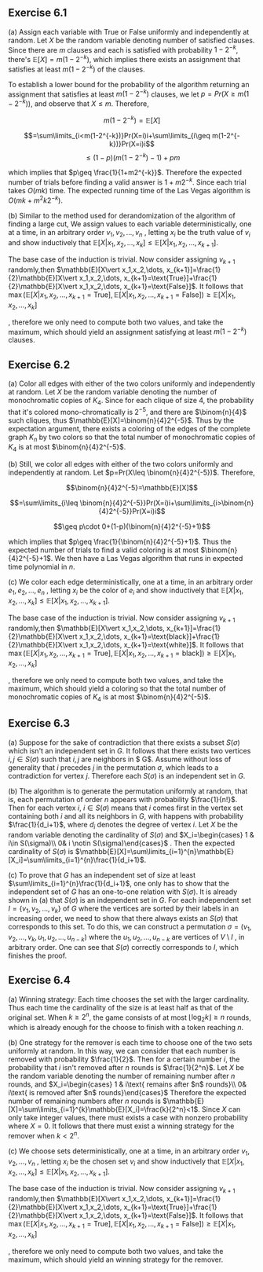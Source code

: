 ## Exercise 6.1

(a) Assign each variable with True or False uniformly and independently at random. Let $X$ be the random variable denoting number of satisfied clauses. Since there are $m$ clauses and each is satisfied with probability $1-2^{-k}$, there's $\mathbb{E}[X]=m(1-2^{-k})$, which implies there exists an assignment that satisfies at least $m(1-2^{-k})$ of the clauses.

To establish a lower bound for the probability of the algorithm returning an assignment that satisfies at least $m(1-2^{-k})$ clauses, we let $p=Pr\big(X\geq m(1-2^{-k})\big)$, and observe that $X\leq m$. Therefore,

$$ m(1-2^{-k})=\mathbb{E}[X]$$

$$=\sum\limits_{i<m(1-2^{-k})}Pr(X=i)i+\sum\limits_{i\geq m(1-2^{-k})}Pr(X=i)i$$
$$\leq (1-p)(m(1-2^{-k})-1)+pm$$

which implies that $p\geq \frac{1}{1+m2^{-k}}$. Therefore the expected number of trials before finding a valid answer is $1+m2^{-k}$. Since each trial takes $O(mk)$ time. The expected running time of the Las Vegas algorithm is $O(mk+m^{2}k2^{-k})$.



(b) Similar to the method used for derandomization of the algorithm of finding a large cut, We assign values to each variable deterministically, one at a time, in an arbitrary order $v_1,v_2,\dots,v_n$ , letting $x_i$ be the truth value of $v_i$ and show inductively that $\mathbb{E}[X\vert x_1,x_2,\dots, x_k]\leq \mathbb{E}[X\vert x_1,x_2,\dots, x_{k+1}]$.

The base case of the induction is trivial. Now consider assigning $v_{k+1}$ randomly,then $\mathbb{E}[X\vert x_1,x_2,\dots, x_{k+1}]=\frac{1}{2}\mathbb{E}[X\vert x_1,x_2,\dots, x_{k+1}=\text{True}]+\frac{1}{2}\mathbb{E}[X\vert x_1,x_2,\dots, x_{k+1}=\text{False}]$. It follows that $\max(\mathbb{E}[X\vert x_1,x_2,\dots, x_{k+1}=\text{True}],\mathbb{E}[X\vert x_1,x_2,\dots, x_{k+1}=\text{False}])\geq \mathbb{E}[X\vert x_1,x_2,\dots, x_{k}]$

, therefore we only need to compute both two values, and take the maximum, which should yield an assignment satisfying at least $m(1-2^{-k})$ clauses.

## Exercise 6.2

(a) Color all edges with either of the two colors uniformly and independently at random. Let $X$ be the random variable denoting the number of monochromatic copies of $K_4$. Since for each clique of size $4$, the probability that it's colored mono-chromatically is $2^{-5}$, and there are $\binom{n}{4}$ such cliques, thus $\mathbb{E}[X]=\binom{n}{4}2^{-5}$. Thus by the expectation argument, there exists a coloring of the edges of the complete graph $K_n$ by two colors so that the total number of monochromatic copies of $K_4$ is at most $\binom{n}{4}2^{-5}$.



(b)  Still, we color all edges with either of the two colors uniformly and independently at random. Let $p=Pr(X\leq \binom{n}{4}2^{-5})$. Therefore,

$$\binom{n}{4}2^{-5}=\mathbb{E}[X]$$

$$=\sum\limits_{i\leq \binom{n}{4}2^{-5}}Pr(X=i)i+\sum\limits_{i>\binom{n}{4}2^{-5}}Pr(X=i)i$$

$$\geq p\cdot 0+(1-p)(\binom{n}{4}2^{-5}+1)$$

which implies that $p\geq \frac{1}{\binom{n}{4}2^{-5}+1}$. Thus the expected number of trials to find a valid coloring is at most $\binom{n}{4}2^{-5}+1$. We then have a Las Vegas algorithm that runs in expected time polynomial in $n$.



(c) We color each edge deterministically, one at a time, in an arbitrary order $e_1,e_2,\dots,e_n$ , letting $x_i$ be the color of $e_i$ and show inductively that $\mathbb{E}[X\vert x_1,x_2,\dots, x_k]\leq \mathbb{E}[X\vert x_1,x_2,\dots, x_{k+1}]$.

The base case of the induction is trivial. Now consider assigning $v_{k+1}$ randomly,then $\mathbb{E}[X\vert x_1,x_2,\dots, x_{k+1}]=\frac{1}{2}\mathbb{E}[X\vert x_1,x_2,\dots, x_{k+1}=\text{black}]+\frac{1}{2}\mathbb{E}[X\vert x_1,x_2,\dots, x_{k+1}=\text{white}]$. It follows that $\max(\mathbb{E}[X\vert x_1,x_2,\dots, x_{k+1}=\text{True}],\mathbb{E}[X\vert x_1,x_2,\dots, x_{k+1}=\text{black}])\geq \mathbb{E}[X\vert x_1,x_2,\dots, x_{k}]$

, therefore we only need to compute both two values, and take the maximum, which should yield a coloring so that the total number of monochromatic copies of $K_4$ is at most $\binom{n}{4}2^{-5}$.

## Exercise 6.3

(a) Suppose for the sake of contradiction that there exists a subset $S(\sigma)$ which isn't an independent set in $G$. It follows that there exists two vertices $i,j\in S(\sigma)$ such that $i,j$ are neighbors in $ G$. Assume without loss of generality that $i$ precedes $j$ in the permutation $\sigma$, which leads to a contradiction for vertex $j$. Therefore each $S(\sigma)$ is an independent set in $G$.



(b) The algorithm is to generate the permutation uniformly at random, that is, each permutation of order $n$ appears with probability $\frac{1}{n!}$. Then for each vertex $i$, $i\in S(\sigma)$ means that $i$ comes first in the vertex set containing both $i$ and all its neighbors in $G$, with happens with probability $\frac{1}{d_i+1}$, where $d_i$ denotes the degree of vertex $i$. Let $X$ be the random variable denoting the cardinality of $S(\sigma)$ and $X_i=\begin{cases} 1 & i\in S(\sigma)\\ 0& i \notin S(\sigma)\end{cases}$ . Then the expected cardinality of $S(\sigma)$ is $\mathbb{E}[X]=\sum\limits_{i=1}^{n}\mathbb{E}[X_i]=\sum\limits_{i=1}^{n}\frac{1}{d_i+1}$.



(c) To prove that $G$ has an independent set of size at least $\sum\limits_{i=1}^{n}\frac{1}{d_i+1}$, one only has to show that the independent set of $G$ has an one-to-one relation with $S(\sigma)$. It is already shown in (a) that $S(\sigma)$ is an independent set in $G$. For each independent set $I=\{v_1,v_2,\dots,v_k\}$ of $G$ where the vertices are sorted by their labels in an increasing order, we need to show that there always exists an $S(\sigma)$ that corresponds to this set. To do this, we can construct a permutation $\sigma=(v_1,v_2,\dots,v_k,u_1,u_2,\dots, u_{n-k})$  where the $u_1,u_2,\dots,u_{n-k}$ are vertices of $V \setminus I$ , in arbitrary order. One can see that $S(\sigma)$ correctly corresponds to $I$, which finishes the proof.

## Exercise 6.4

(a) Winning strategy: Each time chooses the set with the larger cardinality. Thus each time the cardinality of the size is at least half as that of the original set. When $k\geq 2^n$, the game consists of at most $\lfloor \log_{2}{k}\rfloor\geq n$ rounds, which is already enough for the choose to finish with a token reaching $n$.

(b)  One strategy for the remover is each time to choose one of the two sets uniformly at random. In this way, we can consider that each number is removed with probability $\frac{1}{2}$. Then for a certain number $i$, the probability that $i$ isn't removed after $n$ rounds is $\frac{1}{2^n}$. Let $X$ be the random variable denoting the number of remaining number after $n$ rounds, and $X_i=\begin{cases} 1 & i\text{ remains after $n$ rounds}\\ 0& i\text{ is removed after $n$ rounds}\end{cases}$ Therefore the expected number of remaining numbers after $n$ rounds is $\mathbb{E}[X]=\sum\limits_{i=1}^{k}\mathbb{E}[X_i]=\frac{k}{2^n}<1$. Since $X$ can only take integer values, there must exists a case with nonzero probability where $X=0$. It follows that there must exist a winning strategy for the remover when $k<2^n$.



(c) We choose sets deterministically, one at a time, in an arbitrary order $v_1,v_2,\dots,v_n$ , letting $x_i$ be the chosen set $v_i$ and show inductively that $\mathbb{E}[X\vert x_1,x_2,\dots, x_k]\leq \mathbb{E}[X\vert x_1,x_2,\dots, x_{k+1}]$.

The base case of the induction is trivial. Now consider assigning $v_{k+1}$ randomly,then $\mathbb{E}[X\vert x_1,x_2,\dots, x_{k+1}]=\frac{1}{2}\mathbb{E}[X\vert x_1,x_2,\dots, x_{k+1}=\text{True}]+\frac{1}{2}\mathbb{E}[X\vert x_1,x_2,\dots, x_{k+1}=\text{False}]$. It follows that $\max(\mathbb{E}[X\vert x_1,x_2,\dots, x_{k+1}=\text{True}],\mathbb{E}[X\vert x_1,x_2,\dots, x_{k+1}=\text{False}])\geq \mathbb{E}[X\vert x_1,x_2,\dots, x_{k}]$

, therefore we only need to compute both two values, and take the maximum, which should yield an winning strategy for the remover.